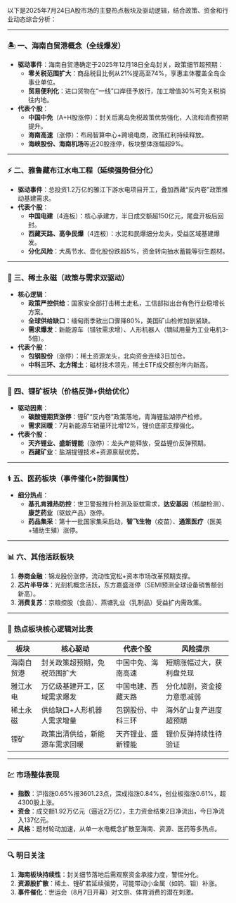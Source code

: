 以下是2025年7月24日A股市场的主要热点板块及驱动逻辑，结合政策、资金和行业动态综合分析：

---

### 🏝️ **一、海南自贸港概念（全线爆发）**
- **驱动事件**：海南自贸港确定于2025年12月18日全岛封关，政策细节超预期：
  - **零关税范围扩大**：商品税目比例从21%提高至74%，享惠主体覆盖全岛企事业单位。
  - **贸易便利化**：进口货物在“一线”口岸径予放行，加工增值30%可免关税销往内地。
- **代表个股**：
  - **中国中免**（A+H股涨停）：封关后离岛免税政策优势强化，人流和消费预期提升。
  - **海南高速**（涨停）：布局智算中心+跨境电商，政策红利持续释放。
  - **海峡股份、海南机场**等近20股涨停，板块整体涨幅超9%。

---

### ⚡ **二、雅鲁藏布江水电工程（延续强势但分化）**
- **驱动事件**：总投资1.2万亿的雅江下游水电项目开工，叠加西藏“反内卷”政策推动基建需求。
- **代表个股**：
  - **中国电建**（4连板）：核心承建方，半日成交额超150亿元，尾盘开板后回封。
  - **西藏天路、高争民爆**（4连板）：水泥和民爆细分龙头，受益区域基建爆发。
  - **分化风险**：大禹节水、壶化股份跌超5%，资金转向抽水蓄能等衍生题材。

---

### 🧲 **三、稀土永磁（政策与需求双驱动）**
- **核心逻辑**：
  - **政策严控供给**：国家安全部打击稀土走私，工信部拟出台有色行业稳增长方案。
  - **全球供给缺口**：缅甸雨季致出口骤降80%，美国矿山检修加剧紧缺。
  - **需求爆发**：新能源车（镨钕需求增）、人形机器人（镝铽用量为工业电机3-5倍）。
- **代表个股**：
  - **包钢股份**（涨停）：稀土资源龙头，北向资金连续3日加仓。
  - **中科三环、北方稀土**：磁材技术领先，稀土ETF成交额创年内新高。

---

### 🔋 **四、锂矿板块（价格反弹+供给优化）**
- **驱动因素**：
  - **碳酸锂期货涨停**：锂矿“反内卷”政策落地，青海锂盐湖停产检修。
  - **需求回暖**：7月新能源车销量环比增12%，锂价底部支撑强化。
- **代表个股**：
  - **天齐锂业、盛新锂能**（涨停）：龙头产能释放，受益锂价反弹预期。
  - **西藏矿业**：盐湖提锂技术+资源禀赋优势。

---

### ⚕️ **五、医药板块（事件催化+防御属性）**
- **细分热点**：
  - **基孔肯雅热防控**：世卫警报推升检测及驱蚊需求，**达安基因**（核酸检测）、**康芝药业**（驱蚊产品）涨停。
  - **药品集采**：第十一批国家集采启动，**智飞生物**（疫苗）、**通策医疗**（医美+辅助生殖）涨停。

---

### 📊 **六、其他活跃板块**
1. **券商金融**：锦龙股份涨停，流动性宽松+资本市场改革预期支撑。
2. **芯片半导体**：光刻机概念活跃，东方嘉盛涨停（SEMI预测全球设备销售额创新高）。
3. **消费复苏**：京粮控股（食品）、燕塘乳业（乳制品）受益扩内需政策。

---

### 💎 **热点板块核心逻辑对比表**
| **板块**         | **核心驱动**                     | **代表个股**       | **风险提示**               |
|------------------|----------------------------------|--------------------|----------------------------|
| 海南自贸港       | 封关政策超预期，免税范围扩大     | 中国中免、海南高速 | 短期涨幅过大，获利盘兑现   |
| 雅江水电         | 万亿级基建开工，区域需求爆发     | 中国电建、西藏天路 | 分化加剧，资金接力意愿减弱 |
| 稀土永磁         | 供给缺口+人形机器人需求增量      | 包钢股份、中科三环 | 海外矿山复产进度超预期     |
| 锂矿             | 政策出清供给，新能源车需求回暖   | 天齐锂业、盛新锂能 | 锂价反弹持续性待验证       |

---

### 💹 **市场整体表现**
- **指数**：沪指涨0.65%报3601.23点，深成指涨0.84%，创业板指涨0.61%，超4300股上涨。
- **资金**：成交额1.92万亿元（逼近2万亿），主力资金结束2日净流出，今日净流入137亿元。
- **风格**：题材轮动加速，从单一水电概念扩散至海南、资源、医药等多热点。

---

### 🔍 **明日关注**
1. **海南板块持续性**：封关细节落地后需观察资金承接力度，警惕分化。
2. **资源股扩散**：稀土、锂矿若延续强势，可能带动小金属（如钨、钼）补涨。
3. **事件催化**：世运会（8月7日开幕）对文旅、体育消费的潜在刺激。